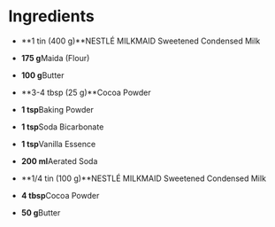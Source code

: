 #    Ingredients

- **1 tin (400 g)**NESTLÉ MILKMAID Sweetened Condensed Milk

- **175 g**Maida (Flour)

- **100 g**Butter

- **3-4 tbsp (25 g)**Cocoa Powder

- **1 tsp**Baking Powder

- **1 tsp**Soda Bicarbonate

- **1 tsp**Vanilla Essence

- **200 ml**Aerated Soda

- **1/4 tin (100 g)**NESTLÉ MILKMAID Sweetened Condensed Milk

- **4 tbsp**Cocoa Powder

- **50 g**Butter